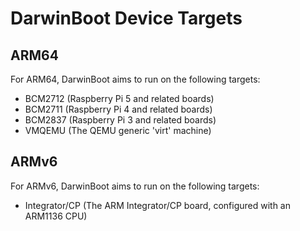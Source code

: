 # DarwinBoot Device Targets

## ARM64

For ARM64, DarwinBoot aims to run on the following targets:
- BCM2712 (Raspberry Pi 5 and related boards)
- BCM2711 (Raspberry Pi 4 and related boards)
- BCM2837 (Raspberry Pi 3 and related boards)
- VMQEMU (The QEMU generic 'virt' machine)


## ARMv6

For ARMv6, DarwinBoot aims to run on the following targets:
- Integrator/CP (The ARM Integrator/CP board, configured with an ARM1136 CPU)

